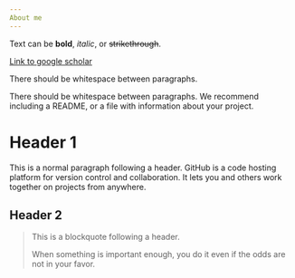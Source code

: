 ```yaml
---
About me
---
```


Text can be **bold**, _italic_, or ~~strikethrough~~.

[Link to google scholar](https://scholar.google.co.uk/citations?user=5iR2sf0AAAAJ&hl=en)

There should be whitespace between paragraphs.

There should be whitespace between paragraphs. We recommend including a README, or a file with information about your project.

# Header 1

This is a normal paragraph following a header. GitHub is a code hosting platform for version control and collaboration. It lets you and others work together on projects from anywhere.

## Header 2

> This is a blockquote following a header.
>
> When something is important enough, you do it even if the odds are not in your favor.

